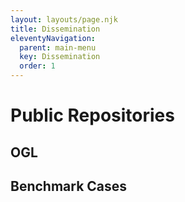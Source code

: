 ```yaml
---
layout: layouts/page.njk
title: Dissemination
eleventyNavigation:
  parent: main-menu
  key: Dissemination
  order: 1
---
```


# Public Repositories

## OGL

## Benchmark Cases

